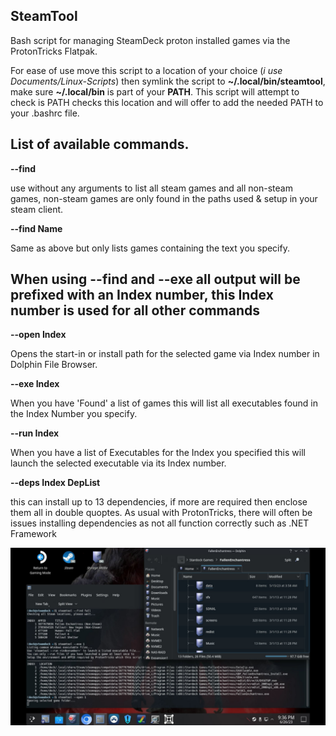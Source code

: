 ## SteamTool
Bash script for managing SteamDeck proton installed games via the ProtonTricks Flatpak.

For ease of use move this script to a location of your choice (*i use Documents/Linux-Scripts*) then symlink the script to **~/.local/bin/steamtool**, make sure **~/.local/bin** is part of your **PATH**.  This script will attempt to check is PATH checks this location and will offer to add the needed PATH to your .bashrc file. 

## List of available commands.

**--find**

use without any arguments to list all steam games and all non-steam games, non-steam games are only found in the paths used & setup in your steam client.
  
**--find Name**

Same as above but only lists games containing the text you specify.

## When using --find and --exe all output will be prefixed with an Index number, this Index number is used for all other commands

**--open Index**

Opens the start-in or install path for the selected game via Index number in Dolphin File Browser.
  
**--exe Index**

When you have 'Found' a list of games this will list all executables found in the Index Number you specify.

**--run Index**

When you have a list of Executables for the Index you specified this will launch the selected executable via its Index number.

**--deps Index DepList**

this can install up to 13 dependencies, if more are required then enclose them all in double quoptes.  As usual with ProtonTricks, there will often be issues installing dependencies as not all function correctly such as .NET Framework

![Alt text](/steamtool.jpg?raw=true "SteamTool Screenshot")
